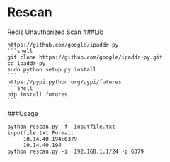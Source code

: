 # Rescan
Redis Unauthorized Scan
###Lib

	https://github.com/google/ipaddr-py
	```shell
	git clone https://github.com/google/ipaddr-py.git
	cd ipaddr-py
	sudo python setup.py install
	```
	https://pypi.python.org/pypi/futures
	```shell
	pip install futures
	```
	
###Usage

	python rescan.py -f  inputfile.txt 
	inputfile.txt Format:
		 10.14.40.194:6379
		 10.14.40.194
	python rescan.py -i  192.168.1.1/24 -p 6379
